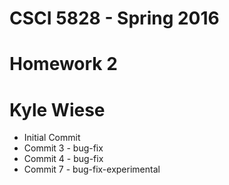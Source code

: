 # CSCI 5828 - Spring 2016
# Homework 2
# Kyle Wiese

  * Initial Commit
  * Commit 3 - bug-fix
  * Commit 4 - bug-fix
  * Commit 7 - bug-fix-experimental
